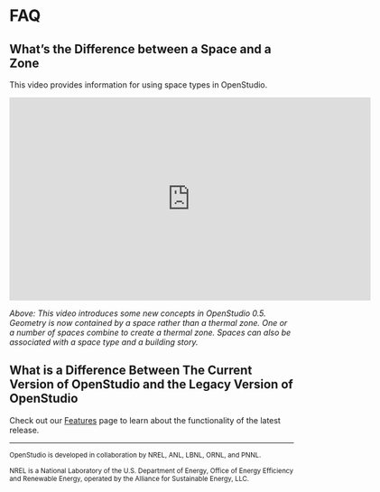 # FAQ
## What’s the Difference between a Space and a Zone
This video provides information for using space types in OpenStudio.

<iframe width="640" height="360" src="http://www.youtube.com/embed/kTO3CIBQuoE?rel=0&start=&end=&autoplay=0" frameborder="0" allowfullscreen></iframe>
 
 *Above: This video introduces some new concepts in OpenStudio 0.5. Geometry is now contained by a space rather than a thermal zone. One or a number of spaces combine to create a thermal zone. Spaces can also be associated with a space type and a building story.*
 
## What is a Difference Between The Current Version of OpenStudio and the Legacy Version of OpenStudio

Check out our [Features](../getting_started/Features.md) page to learn about the functionality of the latest release.  


_______________________


<p class="text-center"><small>OpenStudio is developed in collaboration by NREL, ANL, LBNL, ORNL, and PNNL.</small></p> 

<p class="text-center"><small>NREL is a National Laboratory of the U.S. Department of Energy, Office of Energy Efficiency and Renewable Energy, operated by the Alliance for Sustainable Energy, LLC.</small></p>
 
  

